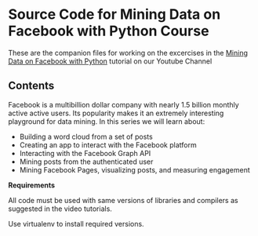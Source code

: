 # Source Code for Mining Data on Facebook with Python Course

These are the companion files for working on the excercises in the [Mining Data on Facebook with Python](https://www.youtube.com/playlist?list=PLmcBskOCOOFWm4qLofIx2LyV_brKKDprx) tutorial on our Youtube Channel

## Contents

Facebook is a multibillion dollar company with nearly 1.5 billion monthly active active users. Its popularity makes it an extremely interesting playground for data mining. In this series we will learn about:

* Building a word cloud from a set of posts
* Creating an app to interact with the Facebook platform
* Interacting with the Facebook Graph API
* Mining posts from the authenticated user
* Mining Facebook Pages, visualizing posts, and measuring engagement

**Requirements**

All code must be used with same versions of libraries and compilers as suggested in the video tutorials.

Use virtualenv to install required versions.